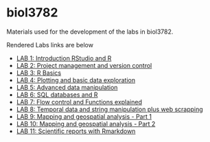 # biol3782
Materials used for the development of the labs in biol3782.

Rendered Labs links are below

* [LAB 1: Introduction RStudio and R](https://diego-ibarra.github.io/biol3782/week1)
* [LAB 2: Project management and version control](https://diego-ibarra.github.io/biol3782/week2)
* [LAB 3: R Basics](https://diego-ibarra.github.io/biol3782/week3)
* [LAB 4: Plotting and basic data exploration](https://diego-ibarra.github.io/biol3782/week4)
* [LAB 5: Advanced data manipulation](https://diego-ibarra.github.io/biol3782/week5)
* [LAB 6: SQL databases and R](https://diego-ibarra.github.io/biol3782/week6)
* [LAB 7: Flow control and Functions explained](https://diego-ibarra.github.io/biol3782/week7)
* [LAB 8: Temporal data and string manipulation plus web scrapping](https://diego-ibarra.github.io/biol3782/week8)
* [LAB 9: Mapping and geospatial analysis - Part 1](https://diego-ibarra.github.io/biol3782/week9)
* [LAB 10: Mapping and geospatial analysis - Part 2](https://diego-ibarra.github.io/biol3782/week10)
* [LAB 11: Scientific reports with Rmarkdown](https://diego-ibarra.github.io/biol3782/week11)